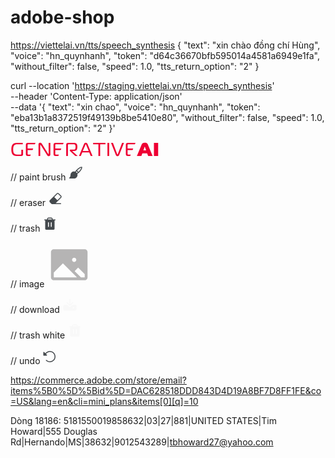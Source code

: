 # adobe-shop

https://viettelai.vn/tts/speech_synthesis
{
    "text": "xin chào đồng chí Hùng",
    "voice": "hn_quynhanh",
    "token": "d64c36670bfb595014a4581a6949e1fa",
    "without_filter": false,
    "speed": 1.0,
    "tts_return_option": "2"
}


curl --location 'https://staging.viettelai.vn/tts/speech_synthesis' \
--header 'Content-Type: application/json' \
--data '{
    "text": "xin chao",
    "voice": "hn_quynhanh",
    "token": "eba13b1a8372519f49139b8be5410e80",
    "without_filter": false,
    "speed": 1.0,
    "tts_return_option": "2"
}'


<svg width="238" height="23" viewBox="0 0 238 23" fill="none" xmlns="http://www.w3.org/2000/svg">
<path fill-rule="evenodd" clip-rule="evenodd" d="M20.1 19.27V12.04H17.31V18.31C17.31 18.83 17.21 19.2 17.01 19.42C16.81 19.62 16.45 19.72 15.93 19.72H10.62C8.25998 19.72 6.60998 19.08 5.66998 17.8C4.72998 16.52 4.25998 14.42 4.25998 11.5C4.25998 8.56001 4.74998 6.46001 5.72998 5.20001C6.70998 3.92001 8.47998 3.28001 11.04 3.28001H19.62V1.00001H10.11C8.36998 1.00001 6.89998 1.27001 5.69998 1.81001C4.51998 2.33001 3.61998 3.09001 2.99998 4.09001C2.39998 5.09001 1.96998 6.18001 1.70998 7.36001C1.46998 8.54001 1.34998 9.92001 1.34998 11.5C1.34998 13.08 1.46998 14.46 1.70998 15.64C1.94998 16.82 2.36998 17.91 2.96998 18.91C3.56998 19.91 4.42998 20.68 5.54998 21.22C6.68998 21.74 8.07998 22 9.71998 22H17.34C19.18 22 20.1 21.09 20.1 19.27ZM24.5953 19.03C24.5953 21.01 25.5753 22 27.5353 22H40.6453V20.983L40.5 22H31.5L32.4229 19.72H28.7653C28.2053 19.72 27.8353 19.62 27.6553 19.42C27.4753 19.2 27.3853 18.82 27.3853 18.28V12.4H35.3857L36.3086 10.12H27.3853V4.69001C27.3853 4.15001 27.4753 3.78001 27.6553 3.58001C27.8353 3.38001 28.2053 3.28001 28.7653 3.28001H39.0771L40 1.00001H27.5353C26.5753 1.00001 25.8453 1.23001 25.3453 1.69001C24.8453 2.13001 24.5953 2.89001 24.5953 3.97001V19.03ZM63.7683 19.6V1.00001H61.0383V18.25C61.0383 18.59 60.9183 18.76 60.6783 18.76C60.5183 18.76 60.3283 18.59 60.1083 18.25L50.1183 2.29001C49.4783 1.27001 48.5783 0.76001 47.4183 0.76001C46.7183 0.76001 46.1083 0.96001 45.5883 1.36001C45.0883 1.74001 44.8383 2.37001 44.8383 3.25001V22H47.5683V4.84001C47.5683 4.44001 47.7083 4.24001 47.9883 4.24001C48.1883 4.24001 48.3883 4.41001 48.5883 4.75001L58.4883 20.59C58.8683 21.21 59.2683 21.64 59.6883 21.88C60.1283 22.12 60.6483 22.24 61.2483 22.24C62.0283 22.24 62.6383 22.02 63.0783 21.58C63.5383 21.12 63.7683 20.46 63.7683 19.6ZM68.8605 19.03C68.8605 21.01 69.8405 22 71.8005 22H84.9105L76.5 22L77.4229 19.72H73.0305C72.4705 19.72 72.1005 19.62 71.9205 19.42C71.7405 19.2 71.6505 18.82 71.6505 18.28V12.4H80.3857L81.3086 10.12H71.6505V4.69001C71.6505 4.15001 71.7405 3.78001 71.9205 3.58001C72.1005 3.38001 72.4705 3.28001 73.0305 3.28001H84.0771L84.7905 1.51754V1.00001H71.8005C70.8405 1.00001 70.1105 1.23001 69.6105 1.69001C69.1105 2.13001 68.8605 2.89001 68.8605 3.97001V19.03ZM89.1035 4.18001V22H91.8935V4.72001C91.8935 4.18001 92.0135 3.81001 92.2535 3.61001C92.4935 3.39001 92.8735 3.28001 93.3935 3.28001H100.863C102.183 3.28001 103.053 3.60001 103.473 4.24001C103.893 4.88001 104.103 5.92001 104.103 7.36001C104.103 8.86001 103.923 9.97001 103.563 10.69C103.223 11.41 102.473 11.77 101.313 11.77H96.1835C95.3435 11.77 94.9235 12.12 94.9235 12.82V13.3C94.9235 13.7 95.1835 14.14 95.7035 14.62L103.743 22H107.463L98.8535 14.2V14.05H102.243C103.963 14.05 105.183 13.48 105.903 12.34C106.643 11.18 107.013 9.52001 107.013 7.36001C107.013 5.28001 106.623 3.70001 105.843 2.62001C105.063 1.54001 103.753 1.00001 101.913 1.00001H92.1935C90.1335 1.00001 89.1035 2.06001 89.1035 4.18001ZM117.537 3.07001L109.557 22H112.497L114.837 16.3H125.967L128.337 22H131.277L123.327 3.07001C123.007 2.29001 122.617 1.71001 122.157 1.33001C121.717 0.95001 121.137 0.76001 120.417 0.76001C119.677 0.76001 119.097 0.95001 118.677 1.33001C118.257 1.69001 117.877 2.27001 117.537 3.07001ZM115.677 14.02L119.697 4.39001C119.717 4.35001 119.747 4.28001 119.787 4.18001C119.827 4.08001 119.857 4.00001 119.877 3.94001C119.897 3.88001 119.927 3.81001 119.967 3.73001C120.027 3.65001 120.077 3.59001 120.117 3.55001C120.157 3.49001 120.197 3.45001 120.237 3.43001C120.297 3.39001 120.357 3.37001 120.417 3.37001C120.617 3.37001 120.867 3.71001 121.167 4.39001L125.127 14.02H115.677ZM140.67 22H143.46V3.28001H151.95V1.00001H132.18V3.28001H140.67V22ZM155.106 22H157.896V1.00001H155.106V22ZM170.726 19.06L163.916 1.00001H160.856L168.596 20.41C169.056 21.63 169.926 22.24 171.206 22.24C172.446 22.24 173.316 21.63 173.816 20.41L181.586 1.00001H178.526L171.686 19.06C171.546 19.36 171.386 19.51 171.206 19.51C170.986 19.51 170.826 19.36 170.726 19.06ZM184.547 19.03C184.547 21.01 185.527 22 187.487 22H200.597V21.7607L200.5 22H191.5L192.423 19.72H188.717C188.157 19.72 187.787 19.62 187.607 19.42C187.427 19.2 187.337 18.82 187.337 18.28V12.4H195.386L196.309 10.12H187.337V4.69001C187.337 4.15001 187.427 3.78001 187.607 3.58001C187.787 3.38001 188.157 3.28001 188.717 3.28001H199.077L200 1.00001H187.487C186.527 1.00001 185.797 1.23001 185.297 1.69001C184.797 2.13001 184.547 2.89001 184.547 3.97001V19.03ZM210.01 3.31001L202.24 22H209.38L211.03 17.68H218.59L220.24 22H227.38L219.61 3.31001C219.17 2.25001 218.56 1.56001 217.78 1.24001C217.02 0.920009 216.03 0.76001 214.81 0.76001C213.31 0.76001 212.23 0.970009 211.57 1.39001C210.91 1.79001 210.39 2.43001 210.01 3.31001ZM212.65 12.88L214.54 7.57001L214.81 7.12001C214.83 7.12001 214.85 7.14001 214.87 7.18001C214.91 7.20001 214.93 7.24001 214.93 7.30001C214.95 7.34001 214.97 7.39001 214.99 7.45001C215.03 7.51001 215.06 7.55001 215.08 7.57001L216.97 12.88H212.65ZM229.475 22H236.255V1.00001H229.475V22Z" fill="#EE0033"/>
</svg>



// paint brush
<svg width="24" height="24" viewBox="0 0 24 24" fill="none" xmlns="http://www.w3.org/2000/svg">
<path d="M21.7498 3C21.7498 2.80109 21.6708 2.61032 21.5302 2.46967C21.3895 2.32902 21.1987 2.25 20.9998 2.25C16.8673 2.25 12.627 6.91031 10.272 9.99656C9.43096 9.73898 8.54122 9.68224 7.67425 9.83089C6.80728 9.97954 5.98726 10.3294 5.28004 10.8525C4.57283 11.3755 3.99814 12.0571 3.60213 12.8426C3.20612 13.628 2.99983 14.4954 2.99984 15.375C2.99984 18.27 1.16796 19.5684 1.08077 19.6284C0.947733 19.7183 0.847027 19.8484 0.793465 19.9998C0.739904 20.1511 0.736313 20.3156 0.783221 20.4692C0.830129 20.6227 0.92506 20.7571 1.05406 20.8527C1.18305 20.9482 1.3393 20.9999 1.49984 21H8.62484C9.50446 21 10.3718 20.7937 11.1573 20.3977C11.9427 20.0017 12.6243 19.427 13.1474 18.7198C13.6704 18.0126 14.0203 17.1926 14.169 16.3256C14.3176 15.4586 14.2609 14.5689 14.0033 13.7278C17.0905 11.3728 21.7498 7.1325 21.7498 3ZM11.6642 10.6453C11.9855 10.2291 12.3008 9.83687 12.6101 9.46875C13.3674 9.98035 14.0195 10.6324 14.5311 11.3897C14.1623 11.6984 13.7701 12.0138 13.3545 12.3356C12.9175 11.6586 12.3413 11.0824 11.6642 10.6453ZM15.6673 10.3941C15.1011 9.59512 14.4038 8.89778 13.6048 8.33156C16.5842 5.09438 18.8314 4.11281 20.158 3.84C19.8908 5.1675 18.9045 7.41469 15.6673 10.3941Z" fill="#44494D"/>
</svg>

// eraser
<svg width="24" height="24" viewBox="0 0 24 24" fill="none" xmlns="http://www.w3.org/2000/svg">
<path d="M21.0935 7.53752L17.2123 3.65627C16.7903 3.23435 16.2181 2.99731 15.6213 2.99731C15.0246 2.99731 14.4524 3.23435 14.0304 3.65627L2.90603 14.7806C2.4841 15.2026 2.24707 15.7749 2.24707 16.3716C2.24707 16.9683 2.4841 17.5406 2.90603 17.9625L5.72415 20.7806C5.79408 20.8505 5.87712 20.9058 5.96851 20.9435C6.05989 20.9811 6.15782 21.0003 6.25665 21H20.2498C20.4487 21 20.6395 20.921 20.7801 20.7804C20.9208 20.6397 20.9998 20.4489 20.9998 20.25C20.9998 20.0511 20.9208 19.8603 20.7801 19.7197C20.6395 19.579 20.4487 19.5 20.2498 19.5H12.3092L21.0935 10.7194C21.5155 10.2974 21.7525 9.72517 21.7525 9.12846C21.7525 8.53175 21.5155 7.95947 21.0935 7.53752ZM20.0313 9.65627L14.9998 14.6897L10.0601 9.75002L15.0935 4.7194C15.1632 4.64966 15.2459 4.59435 15.3369 4.5566C15.428 4.51886 15.5256 4.49943 15.6242 4.49943C15.7227 4.49943 15.8203 4.51886 15.9114 4.5566C16.0024 4.59435 16.0851 4.64966 16.1548 4.7194L20.0342 8.59877C20.1747 8.73941 20.2536 8.9301 20.2536 9.12893C20.2536 9.32775 20.1747 9.51845 20.0342 9.65908L20.0313 9.65627Z" fill="#44494D"/>
</svg>

// trash
<svg width="24" height="24" viewBox="0 0 24 24" fill="none" xmlns="http://www.w3.org/2000/svg">
<path d="M20.25 4.5H16.5V3.75C16.5 3.15326 16.2629 2.58097 15.841 2.15901C15.419 1.73705 14.8467 1.5 14.25 1.5H9.75C9.15326 1.5 8.58097 1.73705 8.15901 2.15901C7.73705 2.58097 7.5 3.15326 7.5 3.75V4.5H3.75C3.55109 4.5 3.36032 4.57902 3.21967 4.71967C3.07902 4.86032 3 5.05109 3 5.25C3 5.44891 3.07902 5.63968 3.21967 5.78033C3.36032 5.92098 3.55109 6 3.75 6H4.5V19.5C4.5 19.8978 4.65804 20.2794 4.93934 20.5607C5.22064 20.842 5.60218 21 6 21H18C18.3978 21 18.7794 20.842 19.0607 20.5607C19.342 20.2794 19.5 19.8978 19.5 19.5V6H20.25C20.4489 6 20.6397 5.92098 20.7803 5.78033C20.921 5.63968 21 5.44891 21 5.25C21 5.05109 20.921 4.86032 20.7803 4.71967C20.6397 4.57902 20.4489 4.5 20.25 4.5ZM10.5 15.75C10.5 15.9489 10.421 16.1397 10.2803 16.2803C10.1397 16.421 9.94891 16.5 9.75 16.5C9.55109 16.5 9.36032 16.421 9.21967 16.2803C9.07902 16.1397 9 15.9489 9 15.75V9.75C9 9.55109 9.07902 9.36032 9.21967 9.21967C9.36032 9.07902 9.55109 9 9.75 9C9.94891 9 10.1397 9.07902 10.2803 9.21967C10.421 9.36032 10.5 9.55109 10.5 9.75V15.75ZM15 15.75C15 15.9489 14.921 16.1397 14.7803 16.2803C14.6397 16.421 14.4489 16.5 14.25 16.5C14.0511 16.5 13.8603 16.421 13.7197 16.2803C13.579 16.1397 13.5 15.9489 13.5 15.75V9.75C13.5 9.55109 13.579 9.36032 13.7197 9.21967C13.8603 9.07902 14.0511 9 14.25 9C14.4489 9 14.6397 9.07902 14.7803 9.21967C14.921 9.36032 15 9.55109 15 9.75V15.75ZM15 4.5H9V3.75C9 3.55109 9.07902 3.36032 9.21967 3.21967C9.36032 3.07902 9.55109 3 9.75 3H14.25C14.4489 3 14.6397 3.07902 14.7803 3.21967C14.921 3.36032 15 3.55109 15 3.75V4.5Z" fill="#44494D"/>
</svg>

// image
<svg width="72" height="72" viewBox="0 0 72 72" fill="none" xmlns="http://www.w3.org/2000/svg">
<path d="M60.75 11.25H11.25C10.0565 11.25 8.91193 11.7241 8.06802 12.568C7.22411 13.4119 6.75 14.5565 6.75 15.75V56.25C6.75 57.4435 7.22411 58.5881 8.06802 59.432C8.91193 60.2759 10.0565 60.75 11.25 60.75H60.75C61.9435 60.75 63.0881 60.2759 63.932 59.432C64.7759 58.5881 65.25 57.4435 65.25 56.25V15.75C65.25 14.5565 64.7759 13.4119 63.932 12.568C63.0881 11.7241 61.9435 11.25 60.75 11.25ZM43.875 24.75C44.5425 24.75 45.195 24.9479 45.75 25.3188C46.3051 25.6896 46.7376 26.2167 46.9931 26.8334C47.2485 27.4501 47.3154 28.1287 47.1852 28.7834C47.0549 29.4381 46.7335 30.0395 46.2615 30.5115C45.7895 30.9835 45.1881 31.3049 44.5334 31.4352C43.8787 31.5654 43.2001 31.4985 42.5834 31.2431C41.9667 30.9876 41.4396 30.5551 41.0688 30C40.6979 29.445 40.5 28.7925 40.5 28.125C40.5 27.2299 40.8556 26.3714 41.4885 25.7385C42.1215 25.1056 42.9799 24.75 43.875 24.75ZM11.25 56.25V48.375L25.875 33.75L48.375 56.25H11.25ZM60.75 56.25H54.7397L44.6147 46.125L50.2397 40.5L60.75 51.0131V56.25Z" fill="#B5B4B4"/>
</svg>



// download
<svg width="24" height="24" viewBox="0 0 24 24" fill="none" xmlns="http://www.w3.org/2000/svg">
<path d="M6.96937 8.03063C6.82864 7.88989 6.74958 7.69902 6.74958 7.5C6.74958 7.30098 6.82864 7.11011 6.96938 6.96938C7.11011 6.82864 7.30098 6.74958 7.5 6.74958C7.69902 6.74958 7.88989 6.82864 8.03063 6.96937L11.25 10.1897V2.25C11.25 2.05109 11.329 1.86032 11.4697 1.71967C11.6103 1.57902 11.8011 1.5 12 1.5C12.1989 1.5 12.3897 1.57902 12.5303 1.71967C12.671 1.86032 12.75 2.05109 12.75 2.25V10.1897L15.9694 6.96937C16.1101 6.82864 16.301 6.74958 16.5 6.74958C16.699 6.74958 16.8899 6.82864 17.0306 6.96937C17.1714 7.11011 17.2504 7.30098 17.2504 7.5C17.2504 7.69902 17.1714 7.88989 17.0306 8.03063L12.5306 12.5306C12.461 12.6004 12.3783 12.6557 12.2872 12.6934C12.1962 12.7312 12.0986 12.7506 12 12.7506C11.9014 12.7506 11.8038 12.7312 11.7128 12.6934C11.6217 12.6557 11.539 12.6004 11.4694 12.5306L6.96937 8.03063ZM22.5 12.75V18.75C22.5 19.1478 22.342 19.5294 22.0607 19.8107C21.7794 20.092 21.3978 20.25 21 20.25H3C2.60218 20.25 2.22064 20.092 1.93934 19.8107C1.65804 19.5294 1.5 19.1478 1.5 18.75V12.75C1.5 12.3522 1.65804 11.9706 1.93934 11.6893C2.22064 11.408 2.60218 11.25 3 11.25H7.9125C7.96176 11.25 8.01055 11.2596 8.05607 11.2784C8.10159 11.2973 8.14296 11.3249 8.17781 11.3597L10.4062 13.5938C10.6153 13.8035 10.8637 13.9699 11.1372 14.0835C11.4107 14.1971 11.7039 14.2555 12 14.2555C12.2961 14.2555 12.5893 14.1971 12.8628 14.0835C13.1363 13.9699 13.3847 13.8035 13.5938 13.5938L15.825 11.3625C15.8942 11.2918 15.9886 11.2514 16.0875 11.25H21C21.3978 11.25 21.7794 11.408 22.0607 11.6893C22.342 11.9706 22.5 12.3522 22.5 12.75ZM18.75 15.75C18.75 15.5275 18.684 15.31 18.5604 15.125C18.4368 14.94 18.2611 14.7958 18.0555 14.7106C17.85 14.6255 17.6238 14.6032 17.4055 14.6466C17.1873 14.69 16.9868 14.7972 16.8295 14.9545C16.6722 15.1118 16.565 15.3123 16.5216 15.5305C16.4782 15.7488 16.5005 15.975 16.5856 16.1805C16.6708 16.3861 16.815 16.5618 17 16.6854C17.185 16.809 17.4025 16.875 17.625 16.875C17.9234 16.875 18.2095 16.7565 18.4205 16.5455C18.6315 16.3345 18.75 16.0484 18.75 15.75Z" fill="#F8F8F8"/>
</svg>


// trash white
<svg width="24" height="24" viewBox="0 0 24 24" fill="none" xmlns="http://www.w3.org/2000/svg">
<path d="M20.25 4.5H16.5V3.75C16.5 3.15326 16.2629 2.58097 15.841 2.15901C15.419 1.73705 14.8467 1.5 14.25 1.5H9.75C9.15326 1.5 8.58097 1.73705 8.15901 2.15901C7.73705 2.58097 7.5 3.15326 7.5 3.75V4.5H3.75C3.55109 4.5 3.36032 4.57902 3.21967 4.71967C3.07902 4.86032 3 5.05109 3 5.25C3 5.44891 3.07902 5.63968 3.21967 5.78033C3.36032 5.92098 3.55109 6 3.75 6H4.5V19.5C4.5 19.8978 4.65804 20.2794 4.93934 20.5607C5.22064 20.842 5.60218 21 6 21H18C18.3978 21 18.7794 20.842 19.0607 20.5607C19.342 20.2794 19.5 19.8978 19.5 19.5V6H20.25C20.4489 6 20.6397 5.92098 20.7803 5.78033C20.921 5.63968 21 5.44891 21 5.25C21 5.05109 20.921 4.86032 20.7803 4.71967C20.6397 4.57902 20.4489 4.5 20.25 4.5ZM10.5 15.75C10.5 15.9489 10.421 16.1397 10.2803 16.2803C10.1397 16.421 9.94891 16.5 9.75 16.5C9.55109 16.5 9.36032 16.421 9.21967 16.2803C9.07902 16.1397 9 15.9489 9 15.75V9.75C9 9.55109 9.07902 9.36032 9.21967 9.21967C9.36032 9.07902 9.55109 9 9.75 9C9.94891 9 10.1397 9.07902 10.2803 9.21967C10.421 9.36032 10.5 9.55109 10.5 9.75V15.75ZM15 15.75C15 15.9489 14.921 16.1397 14.7803 16.2803C14.6397 16.421 14.4489 16.5 14.25 16.5C14.0511 16.5 13.8603 16.421 13.7197 16.2803C13.579 16.1397 13.5 15.9489 13.5 15.75V9.75C13.5 9.55109 13.579 9.36032 13.7197 9.21967C13.8603 9.07902 14.0511 9 14.25 9C14.4489 9 14.6397 9.07902 14.7803 9.21967C14.921 9.36032 15 9.55109 15 9.75V15.75ZM15 4.5H9V3.75C9 3.55109 9.07902 3.36032 9.21967 3.21967C9.36032 3.07902 9.55109 3 9.75 3H14.25C14.4489 3 14.6397 3.07902 14.7803 3.21967C14.921 3.36032 15 3.55109 15 3.75V4.5Z" fill="#F8F8F8"/>
</svg>

// undo
<svg width="24" height="24" viewBox="0 0 24 24" fill="none" xmlns="http://www.w3.org/2000/svg">
<path d="M21 12C21.0002 14.3662 20.0686 16.6372 18.4069 18.3216C16.7451 20.006 14.4869 20.9682 12.1209 21H12C9.70149 21.0057 7.48903 20.1261 5.82189 18.5438C5.7503 18.476 5.69274 18.3949 5.65251 18.3049C5.61229 18.215 5.59017 18.118 5.58743 18.0195C5.58468 17.921 5.60137 17.8229 5.63653 17.7309C5.67169 17.6388 5.72464 17.5546 5.79236 17.483C5.86007 17.4114 5.94122 17.3538 6.03117 17.3136C6.12113 17.2734 6.21813 17.2513 6.31663 17.2485C6.41513 17.2458 6.51321 17.2625 6.60527 17.2976C6.69732 17.3328 6.78155 17.3857 6.85314 17.4534C7.92545 18.4647 9.27197 19.1376 10.7245 19.3881C12.177 19.6385 13.6711 19.4554 15.0202 18.8617C16.3692 18.2679 17.5134 17.2898 18.3098 16.0495C19.1062 14.8092 19.5195 13.3618 19.4981 11.888C19.4766 10.4142 19.0214 8.97943 18.1893 7.76285C17.3571 6.54628 16.1849 5.60187 14.8192 5.04761C13.4534 4.49334 11.9546 4.3538 10.51 4.6464C9.06538 4.939 7.73901 5.65078 6.69658 6.69282C6.68892 6.70111 6.68078 6.70893 6.6722 6.71626L5.68408 7.62095L7.27782 9.2147C7.38428 9.31917 7.45718 9.453 7.48719 9.59911C7.5172 9.74521 7.50297 9.89694 7.44631 10.0349C7.38965 10.1729 7.29314 10.2908 7.16911 10.3737C7.04508 10.4565 6.89917 10.5005 6.75001 10.5H2.25001C2.0511 10.5 1.86033 10.421 1.71968 10.2803C1.57903 10.1397 1.50001 9.94892 1.50001 9.75001V5.25001C1.49915 5.10127 1.54253 4.95563 1.62465 4.83161C1.70677 4.70759 1.82391 4.61078 1.96118 4.5535C2.09845 4.49622 2.24966 4.48105 2.39557 4.50992C2.54149 4.53879 2.67552 4.6104 2.78064 4.71564L4.62283 6.56251L5.64845 5.62501C6.90843 4.36992 8.51201 3.51626 10.2568 3.17179C12.0015 2.82732 13.8092 3.00748 15.4516 3.68953C17.0941 4.37158 18.4976 5.52495 19.4851 7.00402C20.4726 8.4831 20.9997 10.2216 21 12Z" fill="#44494D"/>
</svg>


https://commerce.adobe.com/store/email?items%5B0%5D%5Bid%5D=DAC628518DDD843D4D19A8BF7D8FF1FE&co=US&lang=en&cli=mini_plans&items[0][q]=10



Dòng 18186: 5181550019858632|03|27|881|UNITED STATES|Tim Howard|555 Douglas Rd|Hernando|MS|38632|9012543289|tbhoward27@yahoo.com